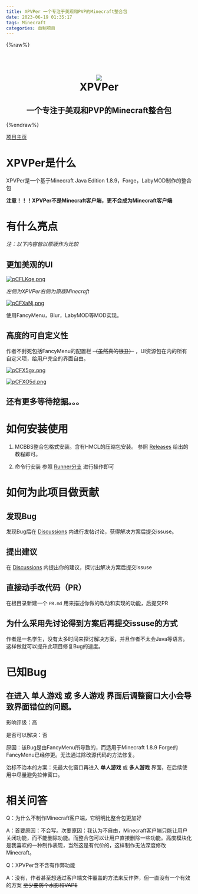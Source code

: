 ```yaml
---
title: XPVPer 一个专注于美观和PVP的Minecraft整合包
date: 2023-06-19 01:35:17
tags: Minecraft
categories: 自制项目
---
```


{%raw%}
<h1 align="center">
  <br>
  <img src="https://s1.ax1x.com/2023/06/07/pCFC7dK.png"/></a>
  <br>
  XPVPer
  <br>
</h1>
<h2 align="center">一个专注于美观和PVP的Minecraft整合包</h2>
{%endraw%}

[项目主页](https://github.com/BlockHaity/XPVPer)

# XPVPer是什么

XPVPer是一个基于Minecraft Java Edition 1.8.9，Forge，LabyMOD制作的整合包

**注意！！！XPVPer不是Minecraft客户端，更不会成为Minecraft客户端**

# 有什么亮点

*注：以下内容皆以原版作为比较*

## 更加美观的UI

[![pCFLKqe.png](https://s1.ax1x.com/2023/06/07/pCFLKqe.png)](https://imgse.com/i/pCFLKqe)

*左侧为XPVPer右侧为原版Minecraft*

[![pCFXaNj.png](https://s1.ax1x.com/2023/06/07/pCFXaNj.png)](https://imgse.com/i/pCFXaNj)

使用FancyMenu，Blur，LabyMOD等MOD实现。

## 高度的可自定义性

作者不封死包括FancyMenu的配置栏 ~~（虽然真的很丑）~~ ，UI资源包在内的所有自定义项，给用户完全的界面自由。

[![pCFX5gx.png](https://s1.ax1x.com/2023/06/07/pCFX5gx.png)](https://imgse.com/i/pCFX5gx)

[![pCFXO5d.png](https://s1.ax1x.com/2023/06/07/pCFXO5d.png)](https://imgse.com/i/pCFXO5d)

## 还有更多等待挖掘。。。

# 如何安装使用

1. MCBBS整合包格式安装。含有HMCL的压缩包安装。
   参照 [Releases](https://github.com/BlockHaity/XPVPer/releases) 给出的教程即可。

2. 命令行安装
   参照 [Runner分支](https://github.com/BlockHaity/XPVPer/tree/Runner) 进行操作即可

# 如何为此项目做贡献

## 发现Bug

发现Bug后在 [Discussions](https://github.com/BlockHaity/XPVPer/discussions) 内进行发帖讨论，获得解决方案后提交issuse。

## 提出建议

在 [Discussions](https://github.com/BlockHaity/XPVPer/discussions) 内提出你的建议，探讨出解决方案后提交Issuse

## 直接动手改代码（PR）

在根目录新建一个 `PR.md` 用来描述你做的改动和实现的功能，后提交PR

## 为什么采用先讨论得到方案后再提交issuse的方式

作者是一名学生，没有太多时间来探讨解决方案，并且作者不太会Java等语言。这样做就可以提升此项目修复Bug的速度。

# 已知Bug

## 在进入 **单人游戏** 或 **多人游戏** 界面后调整窗口大小会导致界面错位的问题。

影响评级：高

是否可以解决：否

原因：该Bug是由FancyMenu所导致的，而适用于Minecraft 1.8.9 Forge的FancyMenu已经停更。无法通过除改源代码的方法修复。

治标不治本的方案：先最大化窗口再进入 **单人游戏** 或 **多人游戏** 界面，在后续使用中尽量避免拉伸窗口。

# 相关问答

Q：为什么不制作Minecraft客户端，它明明比整合包更加好

A：首要原因：不会写。次要原因：我认为不自由，Minecraft客户端只能让用户关闭功能，而不能删除功能。而整合包可以让用户直接删除一些功能。高度模块化是我喜欢的一种制作表现，当然这是有代价的，这样制作无法深度修改Minecraft。

Q：XPVPer含不含有作弊功能

A：没有，作者甚至想通过客户端文件覆盖的方法来反作弊，但一直没有一个有效的方案 ~~至少要防个水影和VAPE~~
